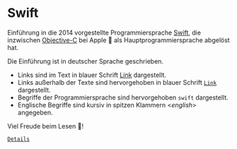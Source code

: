 # Swift

Einführung in die 2014 vorgestellte Programmiersprache [Swift](https://de.wikipedia.org/wiki/Swift_(Programmiersprache)), die inzwischen [Objective-C](https://de.wikipedia.org/wiki/Objective-C) bei Apple 🍎 als Hauptprogrammiersprache abgelöst hat.

Die Einführung ist in deutscher Sprache geschrieben. 
- Links sind im Text in blauer Schrift [Link]() dargestellt.
- Links außerhalb der Texte sind hervorgehoben in blauer Schrift [`Link`]() dargestellt.
- Begriffe der Programmiersprache sind hervorgehoben `swift` dargestellt.
- Englische Begriffe sind kursiv in spitzen Klammern <_english_> angegeben.


Viel Freude beim Lesen 🥰!

[`Details`](https://github.com/gruendau/Swift/wiki)




